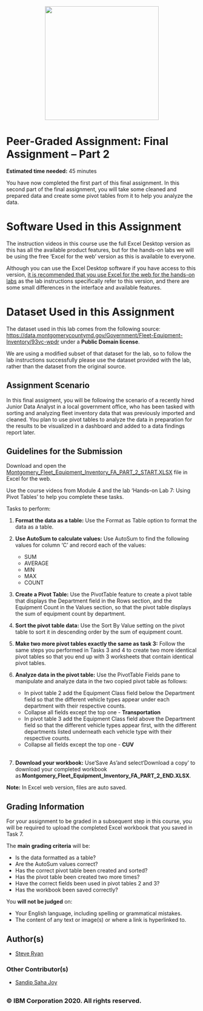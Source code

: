 <div class="markdown-body editormd-preview-container editormd-preview-active" previewcontainer="true"><center>
<img src="https://cf-courses-data.s3.us.cloud-object-storage.appdomain.cloud/IBMDeveloperSkillsNetwork-DA0130EN-SkillsNetwork/images/SN_web_lightmode.png" width="300">
</center>

<h1><span class="header-link octicon octicon-link"></span>Peer-Graded Assignment: Final Assignment – Part 2</h1><p><strong>Estimated time needed:</strong> 45 minutes</p>
<p>You have now completed the first part of this final assignment. In this second part of the final assignment, you will take some cleaned and prepared data and create some pivot tables from it to help you analyze the data.</p>
<h1><span class="header-link octicon octicon-link"></span>Software Used in this Assignment</h1><p>The instruction videos in this course use the full Excel Desktop version as this has all the available product features, but for the hands-on labs we will be using the free ‘Excel for the web’ version as this is available to everyone.</p>
<p>Although you can use the Excel Desktop software if you have access to this version, <ins>it is recommended that you use Excel for the web for the hands-on labs</ins> as the lab instructions specifically refer to this version, and there are some small differences in the interface and available features.</p>
<h1><span class="header-link octicon octicon-link"></span>Dataset Used in this Assignment</h1><p>The dataset used in this lab comes from the following source: <a href="https://data.montgomerycountymd.gov/Government/Fleet-Equipment-Inventory/93vc-wpdr" target="_blank" rel="noopener noreferrer">https://data.montgomerycountymd.gov/Government/Fleet-Equipment-Inventory/93vc-wpdr</a> under a <strong>Public Domain license</strong>. </p>
<p>We are using a modified subset of that dataset for the lab, so to follow the lab instructions successfully please use the dataset provided with the lab, rather than the dataset from the original source.</p>
<h2><span class="header-link octicon octicon-link"></span>Assignment Scenario</h2><p>In this final assigment, you will be following the scenario of a recently hired Junior Data Analyst in a local government office, who has been tasked with sorting and analyzing fleet inventory data that was previously imported and cleaned. You plan to use pivot tables to analyze the data in preparation for the results to be visualized in a dashboard and added to a data findings report later.</p>
<h2><span class="header-link octicon octicon-link"></span>Guidelines for the Submission</h2><p>Download and open the <a href="https://cf-courses-data.s3.us.cloud-object-storage.appdomain.cloud/IBMDeveloperSkillsNetwork-DA0130EN-SkillsNetwork/Hands-on%20Labs/Peer%20Graded%20Assignment%20-%20Part%202/Montgomery_Fleet_Equipment_Inventory_FA_PART_2_START.xlsx" target="_blank" rel="noopener noreferrer">Montgomery_Fleet_Equipment_Inventory_FA_PART_2_START.XLSX</a> file in Excel for the web.</p>
<p>Use the course videos from Module 4 and the lab ‘Hands-on Lab 7: Using Pivot Tables’ to help you complete these tasks.</p>
<p>Tasks to perform:</p>
<ol>
<li><p><strong>Format the data as a table:</strong> Use the Format as Table option to format the data as a table.</p>
</li><li><p><strong>Use AutoSum to calculate values:</strong> Use AutoSum to find the following values for column ‘C’ and record each of the values:</p>
<ul>
<li>SUM</li><li>AVERAGE</li><li>MIN</li><li>MAX</li><li>COUNT <br></li></ul>
</li><li><p><strong>Create a Pivot Table:</strong> Use the PivotTable feature to create a pivot table that displays the Department field in the Rows section, and the Equipment Count in the Values section, so that the pivot table displays the sum of equipment count by department. </p>
</li><li><p><strong>Sort the pivot table data:</strong>&nbsp;Use the Sort By Value setting on the pivot table to sort it in descending order by the sum of equipment count.</p>
</li><li><p><strong>Make two more pivot tables exactly the same as task 3:</strong> Follow the same steps you performed in Tasks 3 and 4 to create two more identical pivot tables so that you end up with 3 worksheets that contain identical pivot tables.</p>
</li><li><p><strong>Analyze data in the pivot table:</strong>&nbsp;Use the PivotTable Fields pane to manipulate and analyze data in the two copied pivot table as follows:</p>
<ul>
<li>In pivot table 2 add the Equipment Class field below the Department field so that the different vehicle types appear under each department with their respective counts.</li><li>Collapse all fields except the top one - <strong>Transportation</strong></li><li>In pivot table 3 add the Equipment Class field above the Department field so that the different vehicle types appear first, with the different departments listed underneath each vehicle type with their respective counts. </li><li>Collapse all fields except the top one - <strong>CUV</strong></li></ul>
 <br>
</li><li><p><strong>Download your workbook:</strong> Use‘Save As’and select‘Download a copy’ to download your completed workbook as <strong>Montgomery_Fleet_Equipment_Inventory_FA_PART_2_END.XLSX</strong>.</p>
</li></ol>
<p><strong>Note:</strong> In Excel web version, files are auto saved.  </p>
<h2><span class="header-link octicon octicon-link"></span>Grading Information</h2><p>For your assignment to be graded in a subsequent step in this course, you will be required to upload the completed Excel workbook that you saved in Task 7.</p>
<p>The&nbsp;<strong>main grading criteria</strong>&nbsp;will be:</p>
<ul>
<li>Is the data formatted as a table?</li><li>Are the AutoSum values correct?</li><li>Has the correct pivot table been created and sorted?</li><li>Has the pivot table been created two more times?</li><li>Have the correct fields been used in pivot tables 2 and 3?</li><li>Has the workbook been saved correctly?</li></ul>
<p>You&nbsp;<strong>will not be judged</strong>&nbsp;on:</p>
<ul>
<li>Your English language, including spelling or grammatical mistakes.</li><li>The content of any text or image(s) or where a link is hyperlinked to.</li></ul>
<h2><span class="header-link octicon octicon-link"></span>Author(s)</h2><ul>
<li><a href="https://www.linkedin.com/in/stevelryan" target="_blank" rel="noopener noreferrer">Steve Ryan</a></li></ul>
<h3><span class="header-link octicon octicon-link"></span>Other Contributor(s)</h3><ul>
<li><a href="https://www.linkedin.com/in/sandipsahajoy/" target="_blank" rel="noopener noreferrer">Sandip Saha Joy</a></li></ul>
<h2><span class="header-link octicon octicon-link"></span></h2><h3> © IBM Corporation 2020. All rights reserved. </h3><h3></h3></div>